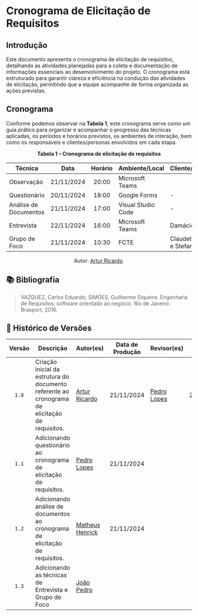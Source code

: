 # Cronograma de Elicitação de Requisitos

## Introdução

Este documento apresenta o cronograma de elicitação de requisitos, detalhando as atividades planejadas para a coleta e documentação de informações essenciais ao desenvolvimento do projeto. O cronograma está estruturado para garantir clareza e eficiência na condução das atividades de elicitação, permitindo que a equipe acompanhe de forma organizada as ações previstas.



## Cronograma

Conforme podemos observar na **Tabela 1**, este cronograma serve como um guia prático para organizar e acompanhar o progresso das técnicas aplicadas, os períodos e horários previstos, os ambientes de interação, bem como os responsáveis e clientes/personas envolvidos em cada etapa.

<div align="center">
    <p><strong>Tabela 1 – Cronograma de elicitação de requisitos</strong></p>
</div>

<center>

| Técnica | Data | Horário | Ambiente/Local | Cliente/Persona | Responsável(eis) | 
| ------- | :--: | :-----: | ----- | --------------- | ------------- |
| Observação | 21/11/2024 | 20:00 | Microsoft Teams | | [Artur Ricardo](https://github.com/algorithmorphic) |
| Questionário | 20/11/2024 | 18:00 | Google Forms | - | [Pedro Lopes](https://github.com/pLopess) |
| Análise de Documentos | 21/11/2024 | 17:00 | Visual Studio Code | - | [Matheus Henrick](https://github.com/MatheusHenrickSantos) |
| Entrevista | 22/11/2024 | 16:00 | Microsoft Teams | Damácio | [João Pedro](https://github.com/JoosPerro) |
| Grupo de Foco | 21/11/2024 | 10:30 | FCTE | Claudete, Daniel e Stefany | [João Pedro](https://github.com/JoosPerro) e [Emivalto](https://github.com/EmivaltoJrr) |


</center>

<div align="center">
    <p>Autor: <a href="https://github.com/algorithmorphic">Artur Ricardo</a>.</p>
</div>



## 📚 Bibliografia

> VAZQUEZ, Carlos Eduardo; SIMÕES, Guilherme Siqueira. Engenharia de Requisitos: software orientado ao negócio. Rio de Janeiro: Brasport, 2016.




## 📑 Histórico de Versões

| Versão | Descrição | Autor(es) | Data de Produção | Revisor(es) | Data de Revisão | 
| :----: | --------- | --------- | :--------------: | ----------- | :-------------: |
| `1.0`  | Criação inicial da estrutura do documento referente ao cronograma de elicitação de requisitos. | [Artur Ricardo](https://github.com/algorithmorphic) | 21/11/2024 | [Pedro Lopes](https://github.com/pLopess) | 21/11/2024 |
| `1.1`  |Adicionando questionário ao cronograma de elicitação de requisitos. | [Pedro Lopes](https://github.com/pLopess) | 21/11/2024 |  |  |
| `1.2`  | Adicionando análise de documentos ao cronograma de elicitação de requisitos. | [Matheus Henrick](https://github.com/MatheusHenrickSantos) | 21/11/2024 |  |  |
| `1.3`  | Adicionando as técnicas de Entrevista e Grupo de Foco | [João Pedro](https://github.com/JoosPerro) |
